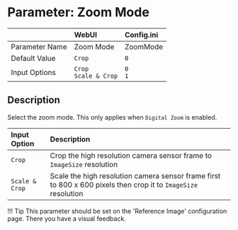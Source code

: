 # Parameter: Zoom Mode

|                   | WebUI               | Config.ini
|:---               |:---                 |:----
| Parameter Name    | Zoom Mode           | ZoomMode
| Default Value     | `Crop`              | `0`
| Input Options     | `Crop`<br>`Scale & Crop` | `0`<br>`1`


## Description

Select the zoom mode. 
This only applies when `Digital Zoom` is enabled.


| Input Option  | Description
|:---           |:---
| `Crop`        | Crop the high resolution camera sensor frame to `ImageSize` resolution
| `Scale & Crop`| Scale the high resolution camera sensor frame first to 800 x 600 pixels then crop it to `ImageSize` resolution


!!! Tip
    This parameter should be set on the 'Reference Image' configuration page. 
    There you have a visual feedback.
